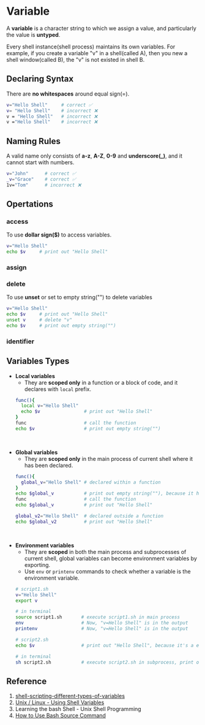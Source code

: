 # Variable
A **variable** is a character string to which we assign a value, and particularly the value is **untyped**. 

Every shell instance(shell process) maintains its own variables. For example, if you create a variable "v" in a shell(called A), then you new a shell window(called B), the "v" is not existed in shell B.

## Declaring Syntax
There are **no whitespaces** around equal sign(=).<br/>
```bash showLineNumbers
v="Hello Shell"     # correct ✅
v= "Hello Shell"    # incorrect ❌
v = "Hello Shell"   # incorrect ❌
v ="Hello Shell"    # incorrect ❌
```

## Naming Rules
A valid name only consists of **a-z**, **A-Z**, **0-9** and **underscore(_)**, and it cannot start with numbers.<br/>
```bash showLineNumbers
v="John"      # correct ✅
_v="Grace"    # correct ✅
1v="Tom"      # incorrect ❌
```

## Opertations
### access
To use **dollar sign($)** to access variables.
```bash showLineNumbers
v="Hello Shell"
echo $v     # print out "Hello Shell"
```
### assign
### delete
To use **unset** or set to empty string("") to delete variables
```bash showLineNumbers
v="Hello Shell"
echo $v     # print out "Hello Shell"
unset v     # delete "v"
echo $v     # print out empty string("")
```

### identifier


## Variables Types
- **Local variables**
    - They are **scoped only** in a function or a block of code, and it declares with `local` prefix.
    ```bash showLineNumbers
    func(){
      local v="Hello Shell"
      echo $v                # print out "Hello Shell"
    }
    func                     # call the function             
    echo $v                  # print out empty string("")
    ```
    
<br/>

- **Global variables**
    - They are **scoped only** in the main process of current shell where it has been declared.
    ```bash showLineNumbers
    func(){
      global_v="Hello Shell" # declared within a function
    }
    echo $global_v           # print out empty string(""), because it has't declare yet
    func                     # call the function             
    echo $global_v           # print out "Hello Shell"

    global_v2="Hello Shell"  # declared outside a function
    echo $global_v2          # print out "Hello Shell"
    ```
    
<br/>

- **Environment variables**
    - They are **scoped** in both the main process and subprocesses of current shell, global variables can become environment variables by exporting.
    - Use ` env ` or ` printenv ` commands to check whether a variable is the environment variable. 
    ```bash showLineNumbers
    # script1.sh
    v="Hello Shell"
    export v
    
    # in terminal
    source script1.sh       # execute script1.sh in main process
    env                     # Now, "v=Hello Shell" is in the output
    printenv                # Now, "v=Hello Shell" is in the output

    # script2.sh
    echo $v                 # print out "Hello Shell", because it's a environment variable, and visible
    
    # in terminal
    sh script2.sh           # execute script2.sh in subprocess, print out "v=Hello Shell"
    ```

## Reference
1. [shell-scripting-different-types-of-variables](https://www.geeksforgeeks.org/shell-scripting-different-types-of-variables/)
2. [Unix / Linux - Using Shell Variables](https://www.tutorialspoint.com/unix/unix-using-variables.htm)
3. Learning the bash Shell - Unix Shell Programming
4. [How to Use Bash Source Command](https://linuxhint.com/bash_source_example/)

